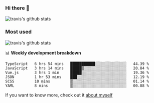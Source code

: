 ### Hi there 👋

<!--
**HondryTravis/HondryTravis** is a ✨ _special_ ✨ repository because its `README.md` (this file) appears on your GitHub profile.

Here are some ideas to get you started:

- 🔭 I’m currently working on ...
- 🌱 I’m currently learning ...
- 👯 I’m looking to collaborate on ...
- 🤔 I’m looking for help with ...
- 💬 Ask me about ...
- 📫 How to reach me: ...
- 😄 Pronouns: ...
- ⚡ Fun fact: ...
-->

![travis's github stats](https://github-readme-stats.vercel.app/api?username=HondryTravis&hide=stars)
### Most used
![travis's github stats](https://github-readme-stats.anuraghazra1.vercel.app/api/top-langs/?username=HondryTravis&layout=compact&hide_title=true)

📊 **Weekly development breakdown**

<!--START_SECTION:waka-->

```text
TypeScript   6 hrs 54 mins   ███████████░░░░░░░░░░░░░░   44.39 %
JavaScript   3 hrs 14 mins   █████▒░░░░░░░░░░░░░░░░░░░   20.84 %
Vue.js       3 hrs 1 min     █████░░░░░░░░░░░░░░░░░░░░   19.36 %
JSON         1 hr 53 mins    ███░░░░░░░░░░░░░░░░░░░░░░   12.19 %
SCSS         10 mins         ▒░░░░░░░░░░░░░░░░░░░░░░░░   01.14 %
YAML         8 mins          ▒░░░░░░░░░░░░░░░░░░░░░░░░   00.88 %
```

<!--END_SECTION:waka-->

If you want to know more, check out it [about myself](https://hondrytravis.github.io/)
